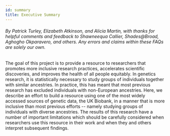 ```yaml
---
id: summary
title: Executive Summary
---
```

###### *By Patrick Turley, Elizabeth Atkinson, and Alicia Martin, with thanks for helpful comments and feedback to Shawneequa Callier, Shades@Broad, Aghogho Okparavero, and others. Any errors and claims within these FAQs are solely our own.*

The goal of this project is to provide a resource to researchers that promotes more inclusive research practices, accelerates scientific discoveries, and improves the health of all people equitably. In genetics research, it is statistically necessary to study groups of individuals together with similar ancestries. In practice, this has meant that most previous research has excluded individuals with non-European ancestries. Here, we describe an effort to build a resource using one of the most widely accessed sources of genetic data, the UK Biobank, in a manner that is more inclusive than most previous efforts -- namely studying groups of individuals with diverse ancestries. The results of this research have a number of important limitations which should be carefully considered when researchers use this resource in their work and when they and others interpret subsequent findings.
